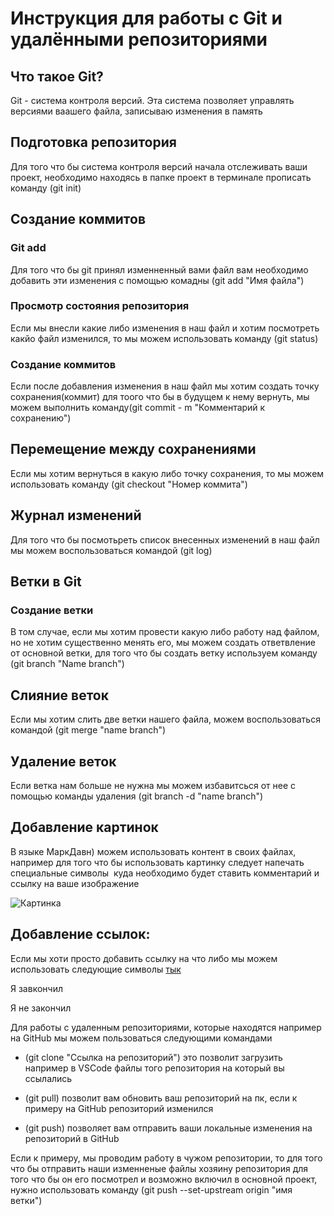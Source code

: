 # Инструкция для работы с Git и удалёнными репозиториями

## Что такое Git?
Git - система контроля версий. Эта система позволяет управлять версиями ваашего файла, записываю изменения в память

## Подготовка репозитория
Для того что бы система контроля версий начала отслеживать ваши проект, необходимо находясь в папке проект в терминале прописать команду (git init)

## Создание коммитов

### Git add
Для того что бы git принял изменненный вами файл вам необходимо добавить эти изменения с помощью комадны (git add "Имя файла")

### Просмотр состояния репозитория
Если мы внесли какие либо изменения в наш файл и хотим посмотреть какйо файл изменился, то мы можем использовать команду (git status)

### Создание коммитов
Если после добавления изменения в наш файл мы хотим создать точку сохранения(коммит) для тоого что бы в будущем к нему вернуть, мы можем выполнить команду(git commit - m "Комментарий к сохранению")

## Перемещение между сохранениями
Если мы хотим вернуться в какую либо точку сохранения, то мы можем использовать команду (git checkout "Номер коммита")

## Журнал изменений
Для того что бы посмотьреть список внесенных изменений в наш файл мы можем воспользоваться командой (git log)

## Ветки в Git

### Создание ветки

В том случае, если мы хотим провести какую либо работу над файлом, но не хотим существенно менять его, мы можем создать ответвление от основной ветки, для того что бы создать ветку используем команду (git branch "Name branch")

## Слияние веток

Если мы хотим слить две ветки нашего файла, можем воспользоваться командой (git merge "name branch")

## Удаление веток
Если ветка нам больше не нужна мы можем избавитсься от нее с помощью команды удаления (git branch -d "name branch")

## Добавление картинок
В языке МаркДавн) можем использовать контент в своих файлах, например для того что бы использовать картинку следует напечать специальные символы ![]() куда необходимо будет ставить комментарий и ссылку на ваше изображение

![Картинка](https://crosti.ru/patterns/00/27/36/f3_preview_1fd68bf3.jpg)

## Добавление ссылок:
Если мы хоти просто добавить ссылку на что либо мы можем использовать следующие символы [тык](https://crosti.ru/patterns/00/27/36/f3_preview_1fd68bf3.jpg)

Я завкончил

Я не закончил 

Для работы с удаленным репозиториями, которые находятся например на GitHub мы можем пользоваться следующими командами

* (git clone "Ссылка на репозиторий") это позволит загрузить например в VSCode файлы того репозитория на который вы ссылались

* (git pull) позволит вам обновить ваш репозиторий на пк, если к примеру на GitHub репозиторий изменился

* (git push) позволяет вам отправить ваши локальные изменения на репозиторий в GitHub

Если к примеру, мы проводим работу в чужом репозитории, то для того что бы отправить наши изменненые файлы хозяину репозитория для того что бы он его посмотрел и возможно включил в основной проект, нужно использовать команду (git push --set-upstream origin "имя ветки")